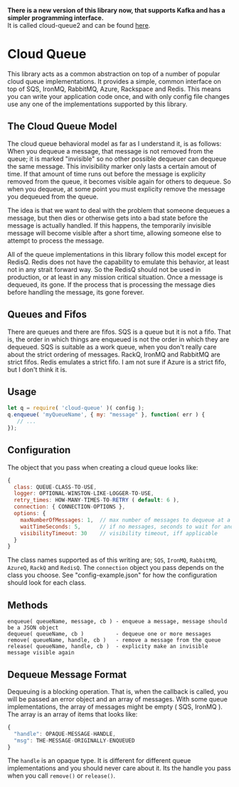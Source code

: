 **There is a new version of this library now, that supports Kafka and has a simpler programming interface.**  
It is called cloud-queue2 and can be found [here](https://github.com/peebles/cloud-queue2).

# Cloud Queue

This library acts as a common abstraction on top of a number of popular cloud queue
implementations.  It provides a simple, common interface on top of SQS, IronMQ, RabbitMQ,
Azure, Rackspace and Redis.  This means you can write your application code once, and with only config
file changes use any one of the implementations supported by this library.

## The Cloud Queue Model

The cloud queue behavioral model as far as I understand it, is as follows:  When you dequeue a message,
that message is not removed from the queue; it is marked "invisible" so no other possible dequeuer can
dequeue the same message.  This invisibility marker only lasts a certain amout of time.  If that amount
of time runs out before the message is explicity removed from the queue, it becomes visible again for
others to dequeue.  So when you dequeue, at some point you must explicity remove the message you
dequeued from the queue.

The idea is that we want to deal with the problem that someone dequeues a message, but then dies or otherwise
gets into a bad state before the message is actually handled.  If this happens, the temporarily invisible message
will become visible after a short time, allowing someone else to attempt to process the message.

All of the queue implementations in this library follow this model except for RedisQ.  Redis does not have the
capability to emulate this behavior, at least not in any strait forward way.  So the RedisQ should not be used in
production, or at least in any mission critical situation.  Once a message is dequeued, its gone.  If the process
that is processing the message dies before handling the message, its gone forever.

## Queues and Fifos

There are queues and there are fifos.  SQS is a queue but it is not a fifo.  That is, the order in
which things are enqueued is not the order in which they are dequeued.  SQS is suitable as a work queue,
when you don't really care about the strict ordering of messages.  RackQ, IronMQ and RabbitMQ are strict fifos.
Redis emulates a strict fifo.  I am not sure if Azure is a strict fifo, but I don't think it is.

## Usage

```javascript
let q = require( 'cloud-queue' )( config );
q.enqueue( 'myQueueName', { my: "message" }, function( err ) {
   // ...
});
```

## Configuration

The object that you pass when creating a cloud queue looks like:

```javascript
{
  class: QUEUE-CLASS-TO-USE,
  logger: OPTIONAL-WINSTON-LIKE-LOGGER-TO-USE,
  retry_times: HOW-MANY-TIMES-TO-RETRY ( default: 6 ),
  connection: { CONNECTION-OPTIONS },
  options: {
    maxNumberOfMessages: 1,  // max number of messages to dequeue at a time
    waitTimeSeconds: 5,      // if no messages, seconds to wait for another poll
    visibilityTimeout: 30    // visibility timeout, iff applicable
  }
}
```

The class names supported as of this writing are; `SQS`, `IronMQ`, `RabbitMQ`, `AzureQ`, `RackQ` and `RedisQ`.
The `connection` object you pass depends on the class you choose.  See "config-example.json" for
how the configuration should look for each class.

## Methods

    enqueue( queueName, message, cb ) - enqueue a message, message should be a JSON object
    dequeue( queueName, cb )          - dequeue one or more messages
    remove( queueName, handle, cb )   - remove a message from the queue
    release( queueName, handle, cb )  - explicity make an invisible message visible again

## Dequeue Message Format

Dequeuing is a blocking operation.  That is, when the callback is called, you will be passed an
error object and an array of messages.  With some queue implementations, the array of messages
might be empty ( SQS, IronMQ ).  The array is an array of items that looks like:

```javascript
{
  "handle": OPAQUE-MESSAGE-HANDLE,
  "msg": THE-MESSAGE-ORIGINALLY-ENQUEUED
}
```

The `handle` is an opaque type.  It is different for different queue implementations and you
should never care about it.  Its the handle you pass when you call `remove()` or `release()`.

